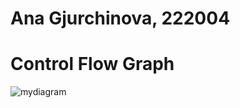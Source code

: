 # Ana Gjurchinova, 222004
# Control Flow Graph 

![mydiagram](https://github.com/anagjurchinova/SI_2024_lab2_222004/assets/120587988/e1f8ea87-9ea8-406d-b51c-9e412ae1fe7e)
